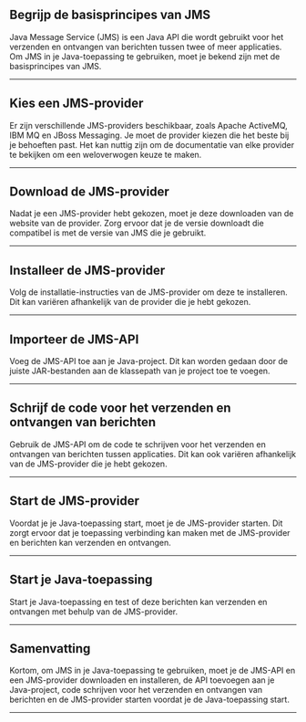 ## Begrijp de basisprincipes van JMS

Java Message Service (JMS) is een Java API die wordt gebruikt voor het verzenden en ontvangen van berichten tussen twee of meer applicaties. Om JMS in je Java-toepassing te gebruiken, moet je bekend zijn met de basisprincipes van JMS.

---

## Kies een JMS-provider

Er zijn verschillende JMS-providers beschikbaar, zoals Apache ActiveMQ, IBM MQ en JBoss Messaging. Je moet de provider kiezen die het beste bij je behoeften past. Het kan nuttig zijn om de documentatie van elke provider te bekijken om een weloverwogen keuze te maken.

---
   
## Download de JMS-provider

Nadat je een JMS-provider hebt gekozen, moet je deze downloaden van de website van de provider. Zorg ervoor dat je de versie downloadt die compatibel is met de versie van JMS die je gebruikt.

---

## Installeer de JMS-provider

Volg de installatie-instructies van de JMS-provider om deze te installeren. Dit kan variëren afhankelijk van de provider die je hebt gekozen.   

---

## Importeer de JMS-API

Voeg de JMS-API toe aan je Java-project. Dit kan worden gedaan door de juiste JAR-bestanden aan de klassepath van je project toe te voegen.
   
---

## Schrijf de code voor het verzenden en ontvangen van berichten

Gebruik de JMS-API om de code te schrijven voor het verzenden en ontvangen van berichten tussen applicaties. Dit kan ook variëren afhankelijk van de JMS-provider die je hebt gekozen.
   
---

## Start de JMS-provider

Voordat je je Java-toepassing start, moet je de JMS-provider starten. Dit zorgt ervoor dat je toepassing verbinding kan maken met de JMS-provider en berichten kan verzenden en ontvangen.

---
   
## Start je Java-toepassing

Start je Java-toepassing en test of deze berichten kan verzenden en ontvangen met behulp van de JMS-provider.

---

## Samenvatting

Kortom, om JMS in je Java-toepassing te gebruiken, moet je de JMS-API en een JMS-provider downloaden en installeren, de API toevoegen aan je Java-project, code schrijven voor het verzenden en ontvangen van berichten en de JMS-provider starten voordat je de Java-toepassing start.

---

